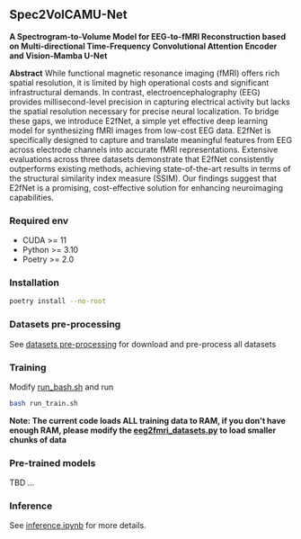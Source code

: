 ## Spec2VolCAMU-Net
**A Spectrogram-to-Volume Model for EEG-to-fMRI Reconstruction based on Multi-directional Time-Frequency Convolutional Attention Encoder and Vision-Mamba U-Net**

**Abstract**
While functional magnetic resonance imaging (fMRI) offers rich spatial resolution, it is limited by high operational costs and significant infrastructural demands. 
In contrast, electroencephalography (EEG) provides millisecond-level precision in capturing electrical activity but lacks the spatial resolution necessary for precise neural localization. 
To bridge these gaps, we introduce E2fNet, a simple yet effective deep learning model for synthesizing fMRI images from low-cost EEG data. 
E2fNet is specifically designed to capture and translate meaningful features from EEG across electrode channels into accurate fMRI representations. 
Extensive evaluations across three datasets demonstrate that E2fNet consistently outperforms existing methods, achieving state-of-the-art results in terms of the structural similarity index measure (SSIM). 
Our findings suggest that E2fNet is a promising, cost-effective solution for enhancing neuroimaging capabilities.

### Required env
- CUDA >= 11
- Python >= 3.10
- Poetry >= 2.0
  
### Installation
```bash
poetry install --no-root
```

### Datasets pre-processing
See [datasets pre-processing](docs/datasets_howto.md) for download and pre-process all datasets

### Training
Modify [run_bash.sh](run_train.sh) and run
```bash
bash run_train.sh
```
**Note: The current code loads ALL training data to RAM, if you don't have enough RAM, please modify the [eeg2fmri_datasets.py](eeg2fmri_datasets.py) to load smaller chunks of data**

### Pre-trained models
TBD ...

### Inference
See [inference.ipynb](inference.ipynb) for more details. 

